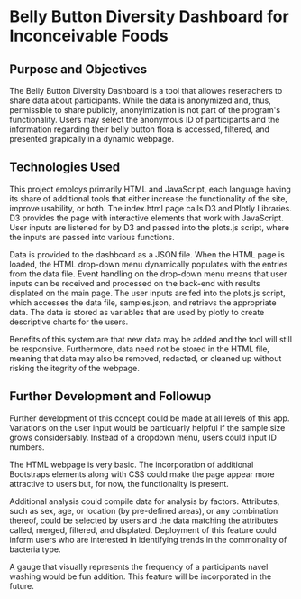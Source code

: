 # Belly Button Diversity Dashboard for Inconceivable Foods
## Purpose and Objectives
The Belly Button Diversity Dashboard is a tool that allowes reserachers to share data about participants. While the data is anonymized and, thus, permissible to share publicly, anonylmization is not part of the program's functionality. Users may select the anonymous ID of participants and the information regarding their belly button flora is accessed, filtered, and presented grapically in a dynamic webpage.

## Technologies Used

This project employs primarily HTML and JavaScript, each language having its share of additional tools that either increase the functionality of the site, improve usability, or both. The index.html page calls D3 and Plotly Libraries. D3 provides the page with interactive elements that work with JavaScript. User inputs are listened for by D3 and passed into the plots.js script, where the inputs are passed into various functions.

Data is provided to the dashboard as a JSON file. When the HTML page is loaded, the HTML drop-down menu dynamically populates with the entries from the data file. 
Event handling on the drop-down menu means that user inputs can be received and processed on the back-end with results displated on the main page. The user inputs are fed into the plots.js script, which accesses the data file, samples.json, and retrievs the appropriate data. The data is stored as variables that are used by plotly to create descriptive charts for the users. 

Benefits of this system are that new data may be added and the tool will still be responsive. Furthermore, data need not be stored in the HTML file, meaning that data may also be removed, redacted, or cleaned up without risking the itegrity of the webpage.

## Further Development and Followup

Further development of this concept could be made at all levels of this app. Variations on the user input would be particuarly helpful if the sample size grows considersably. Instead of a dropdown menu, users could input ID numbers.

The HTML webpage is very basic. The incorporation of additional Bootstraps elements along with CSS could make the page appear more attractive to users but, for now, the functionality is present. 

Additional analysis could compile data for analysis by factors. Attributes, such as sex, age, or location (by pre-defined areas), or any combination thereof, could be selected by users and the data matching the attributes called, merged, filtered, and displated. Deployment of this feature could inform users who are interested in identifying trends in the commonality of bacteria type.

A gauge that visually represents the frequency of a participants navel washing would be fun addition. This feature will be incorporated in the future.
